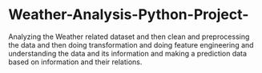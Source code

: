 # Weather-Analysis-Python-Project-
Analyzing the Weather related  dataset and then clean and preprocessing the data and then doing transformation and doing feature engineering  and understanding the data and its information and making a prediction data based on information and their relations.
